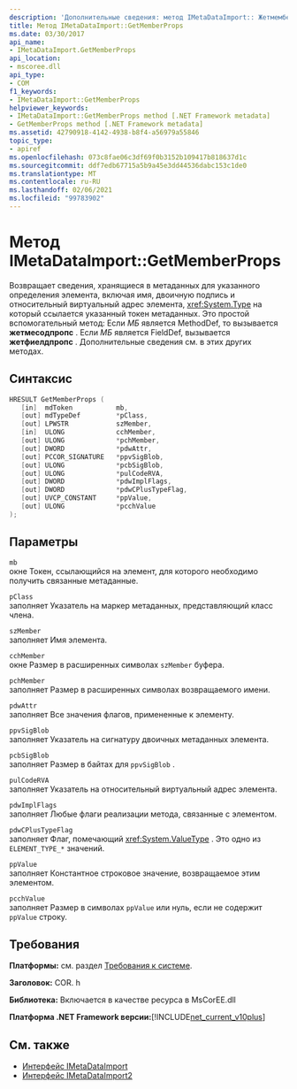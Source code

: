 ```yaml
---
description: 'Дополнительные сведения: метод IMetaDataImport:: Жетмемберпропс'
title: Метод IMetaDataImport::GetMemberProps
ms.date: 03/30/2017
api_name:
- IMetaDataImport.GetMemberProps
api_location:
- mscoree.dll
api_type:
- COM
f1_keywords:
- IMetaDataImport::GetMemberProps
helpviewer_keywords:
- IMetaDataImport::GetMemberProps method [.NET Framework metadata]
- GetMemberProps method [.NET Framework metadata]
ms.assetid: 42790918-4142-4938-b8f4-a56979a55846
topic_type:
- apiref
ms.openlocfilehash: 073c8fae06c3df69f0b3152b109417b818637d1c
ms.sourcegitcommit: ddf7edb67715a5b9a45e3dd44536dabc153c1de0
ms.translationtype: MT
ms.contentlocale: ru-RU
ms.lasthandoff: 02/06/2021
ms.locfileid: "99783902"
---
```

# <a name="imetadataimportgetmemberprops-method"></a>Метод IMetaDataImport::GetMemberProps

Возвращает сведения, хранящиеся в метаданных для указанного определения элемента, включая имя, двоичную подпись и относительный виртуальный адрес элемента, <xref:System.Type> на который ссылается указанный токен метаданных. Это простой вспомогательный метод: Если *МБ* является MethodDef, то вызывается **жетмесодпропс** . Если *МБ* является FieldDef, вызывается **жетфиелдпропс** . Дополнительные сведения см. в этих других методах.
  
## <a name="syntax"></a>Синтаксис  
  
```cpp  
HRESULT GetMemberProps (  
   [in]  mdToken           mb,
   [out] mdTypeDef         *pClass,  
   [out] LPWSTR            szMember,
   [in]  ULONG             cchMember,
   [out] ULONG             *pchMember,
   [out] DWORD             *pdwAttr,  
   [out] PCCOR_SIGNATURE   *ppvSigBlob,
   [out] ULONG             *pcbSigBlob,
   [out] ULONG             *pulCodeRVA,
   [out] DWORD             *pdwImplFlags,
   [out] DWORD             *pdwCPlusTypeFlag,
   [out] UVCP_CONSTANT     *ppValue,  
   [out] ULONG             *pcchValue  
);  
```  
  
## <a name="parameters"></a>Параметры  

 `mb`  
 окне Токен, ссылающийся на элемент, для которого необходимо получить связанные метаданные.  
  
 `pClass`  
 заполняет Указатель на маркер метаданных, представляющий класс члена.  
  
 `szMember`  
 заполняет Имя элемента.  
  
 `cchMember`  
 окне Размер в расширенных символах `szMember` буфера.  
  
 `pchMember`  
 заполняет Размер в расширенных символах возвращаемого имени.  
  
 `pdwAttr`  
 заполняет Все значения флагов, примененные к элементу.  
  
 `ppvSigBlob`  
 заполняет Указатель на сигнатуру двоичных метаданных элемента.  
  
 `pcbSigBlob`  
 заполняет Размер в байтах для `ppvSigBlob` .  
  
 `pulCodeRVA`  
 заполняет Указатель на относительный виртуальный адрес элемента.  
  
 `pdwImplFlags`  
 заполняет Любые флаги реализации метода, связанные с элементом.  
  
 `pdwCPlusTypeFlag`  
 заполняет Флаг, помечающий <xref:System.ValueType> . Это одно из `ELEMENT_TYPE_*` значений.
  
 `ppValue`  
 заполняет Константное строковое значение, возвращаемое этим элементом.  
  
 `pcchValue`  
 заполняет Размер в символах `ppValue` или нуль, если не содержит `ppValue` строку.  
  
## <a name="requirements"></a>Требования  

 **Платформы:** см. раздел [Требования к системе](../../get-started/system-requirements.md).  
  
 **Заголовок:** COR. h  
  
 **Библиотека:** Включается в качестве ресурса в MsCorEE.dll  
  
 **Платформа .NET Framework версии:**[!INCLUDE[net_current_v10plus](../../../../includes/net-current-v10plus-md.md)]  
  
## <a name="see-also"></a>См. также

- [Интерфейс IMetaDataImport](imetadataimport-interface.md)
- [Интерфейс IMetaDataImport2](imetadataimport2-interface.md)
